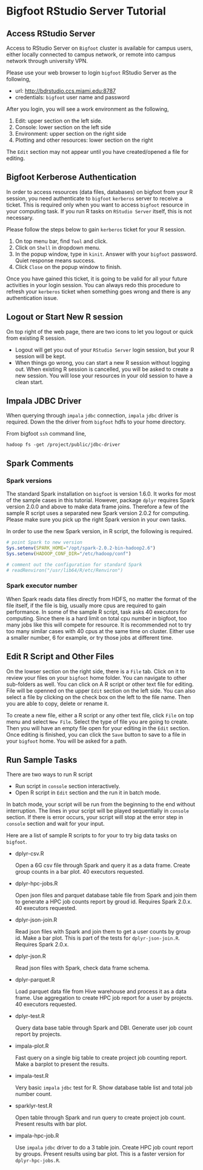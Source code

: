 # Bigfoot RStudio Server Tutorial

## Access RStudio Server

Access to RStudio Server on `Bigfoot` cluster is available for campus users, either locally connected to campus network, or remote into campus network through university VPN.

Please use your web browser to login `bigfoot` RStudio Server as the following,

* url: http://bdrstudio.ccs.miami.edu:8787
* credentials: `bigfoot` user name and password

After you login, you will see a work environment as the following,

1. Edit: upper section on the left side. 
2. Console: lower section on the left side
3. Environment: upper section on the right side
4. Plotting and other resources: lower section on the right

The `Edit` section may not appear until you have created/opened a file for editing.

## Bigfoot Kerberose Authentication

In order to access resources (data files, databases) on bigfoot from your R session, you need authenticate to `bigfoot` `kerberos` server to receive a ticket. This is required only when you want to access `bigfoot` resource in your computing task. If you run R tasks on `RStudio Server` itself, this is not necessary.

Please follow the steps below to gain `kerberos` ticket for your R session.

1. On top menu bar, find `Tool` and click.
2. Click on `Shell` in dropdown menu.
3. In the popup window, type in `kinit`. Answer with your `bigfoot` password. Quiet response means success.
4. Click `Close` on the popup window to finish.

Once you have gained this ticket, it is going to be valid for all your future activities in your login session. You can always redo this procedure to refresh your `kerberos` ticket when something goes wrong and there is any authentication issue.

## Logout or Start New R session

On top right of the web page, there are two icons to let you logout or quick from existing R session.

* Logout will get you out of your `RStudio Server` login session, but your R session will be kept.
* When things go wrong, you can start a new R session without logging out. When existing R session is cancelled, you will be asked to create a new session. You will lose your resources in your old session to have a clean start.

## Impala JDBC Driver

When querying through `impala` `jdbc` connection, `impala` `jdbc` driver is required. Down the the driver from `bigfoot` hdfs to your home directory. 

From bigfoot `ssh` command line, 

```
hadoop fs -get /project/public/jdbc-driver
```

## Spark Comments

### Spark versions

The standard Spark installation on `bigfoot` is version 1.6.0. It works for most of the sample cases in this tutorial. However, package `dplyr` requires Spark version 2.0.0 and above to make data frame joins. Therefore a few of the sample R script uses a separated new Spark version 2.0.2 for computing. Please make sure you pick up the right Spark version in your own tasks.

In order to use the new Spark version, in R script, the following is required.

```R
# point Spark to new version
Sys.setenv(SPARK_HOME="/opt/spark-2.0.2-bin-hadoop2.6")
Sys.setenv(HADOOP_CONF_DIR="/etc/hadoop/conf")

# comment out the configuration for standard Spark
# readRenviron("/usr/lib64/R/etc/Renviron")
```

### Spark executor number

When Spark reads data files directly from HDFS, no matter the format of the file itself, if the file is big, usually more cpus are required to gain performance. In some of the sample R script, task asks 40 executors for computing. Since there is a hard limit on total cpu number in bigfoot, too many jobs like this will compete for resource. It is recommended not to try too many similar cases with 40 cpus at the same time on cluster. Either use a smaller number, 6 for example, or try those jobs at different time.  

## Edit R Script and Other Files

On the lowser section on the right side, there is a `File` tab. Click on it to review your files on your `bigfoot` home folder. You can navigate to other sub-folders as well. You can click on A R script or other text file for editing. File will be openned on the upper `Edit` section on the left side. You can also select a file by clicking on the check box on the left to the file name. Then you are able to copy, delete or rename it.

To create a new file, either a R script or any other text file, click `File` on top menu and select `New File`. Select the type of file you are going to create. Then you will have an empty file open for your editing in the `Edit` section. Once editing is finished, you can click the `Save` button to save to a file in your `bigfoot` home. You will be asked for a path.

## Run Sample Tasks

There are two ways to run R script

* Run script in `console` section interactively.
* Open R script in `Edit` section and the run it in batch mode.

In batch mode, your script will be run from the beginning to the end without interruption. The lines in your script will be played sequentially in `console` section. If there is error occurs, your script will stop at the error step in `console` section and wait for your input.

Here are a list of sample R scripts to for your to try big data tasks on `bigfoot`.

* dplyr-csv.R
    
    Open a 6G csv file through Spark and query it as a data frame. Create group counts in a bar plot. 40 executors requested.
    
* dplyr-hpc-jobs.R

    Open json files and parquet database table file from Spark and join them to generate a HPC job counts report by groud id. Requires Spark 2.0.x. 40 executors requested.

* dplyr-json-join.R

    Read json files with Spark and join them to get a user counts by group id. Make a bar plot. This is part of the tests for `dplyr-json-join.R`. Requires Spark 2.0.x.
    
* dplyr-json.R

    Read json files with Spark, check data frame schema.

* dplyr-parquet.R

    Load parquet data file from Hive warehouse and process it as a data frame. Use aggregation to create HPC job report for a user by projects. 40 executors requested.
    
* dplyr-test.R

    Query data base table through Spark and DBI. Generate user job count report by projects.
    
* impala-plot.R

    Fast query on a single big table to create project job counting report. Make a barplot to present the results.

* impala-test.R

   Very basic `impala` `jdbc` test for R. Show database table list and total job number count.
   
* sparklyr-test.R

    Open table through Spark and run query to create project job count. Present results with bar plot.
    
* impala-hpc-job.R

    Use `impala` `jdbc` driver to do a 3 table join. Create HPC job count report by groups. Present results using bar plot. This is a faster version for `dplyr-hpc-jobs.R`.

